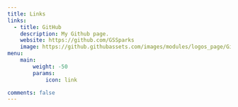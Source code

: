 ```yaml
---
title: Links
links:
  - title: GitHub
    description: My Github page.
    website: https://github.com/GSSparks
    image: https://github.githubassets.com/images/modules/logos_page/GitHub-Mark.png
menu:
    main: 
        weight: -50
        params:
            icon: link

comments: false
---
```


